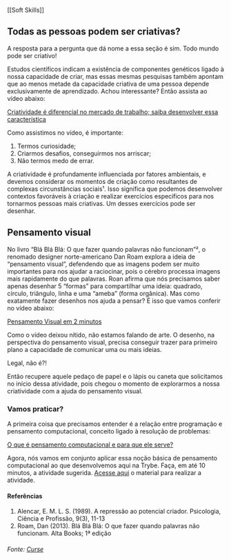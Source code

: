 [[Soft Skills]]

## Todas as pessoas podem ser criativas?

A resposta para a pergunta que dá nome a essa seção é sim. Todo mundo pode ser criativo!

Estudos científicos indicam a existência de componentes genéticos ligado à nossa capacidade de criar, mas essas mesmas pesquisas também apontam que ao menos metade da capacidade criativa de uma pessoa depende exclusivamente de aprendizado. Achou interessante? Então assista ao vídeo abaixo:

[Criatividade é diferencial no mercado de trabalho; saiba desenvolver essa característica](https://www.youtube.com/c/FalaBrasil)

Como assistimos no vídeo, é importante:

1.  Termos curiosidade;
2.  Criarmos desafios, conseguirmos nos arriscar;
3.  Não termos medo de errar.

A criatividade é profundamente influenciada por fatores ambientais, e devemos considerar os momentos de criação como resultantes de complexas circunstâncias sociais¹. Isso significa que podemos desenvolver contextos favoráveis à criação e realizar exercícios específicos para nos tornarmos pessoas mais criativas. Um desses exercícios pode ser desenhar.

## Pensamento visual

No livro “Blá Blá Blá: O que fazer quando palavras não funcionam”², o renomado designer norte-americano Dan Roam explora a ideia de “pensamento visual”, defendendo que as imagens podem ser muito importantes para nos ajudar a raciocinar, pois o cérebro processa imagens mais rapidamente do que palavras. Roan afirma que nós precisamos saber apenas desenhar 5 “formas” para compartilhar uma ideia: quadrado, círculo, triângulo, linha e uma “ameba” (forma orgânica). Mas como exatamente fazer desenhos nos ajuda a pensar? É isso que vamos conferir no vídeo abaixo:

[Pensamento Visual em 2 minutos](https://www.youtube.com/channel/UC1nSiVGbtS4xqu7092MQ7Rg)
  
Como o vídeo deixou nítido, não estamos falando de arte. O desenho, na perspectiva do pensamento visual, precisa conseguir trazer para primeiro plano a capacidade de comunicar uma ou mais ideias.

Legal, não é?!

Então recupere aquele pedaço de papel e o lápis ou caneta que solicitamos no início dessa atividade, pois chegou o momento de explorarmos a nossa criatividade com a ajuda do pensamento visual.

### Vamos praticar?

A primeira coisa que precisamos entender é a relação entre programação e pensamento computacional, conceito ligado à resolução de problemas:

[O que é pensamento computacional e para que ele serve?](https://www.youtube.com/user/InstitutoAyrtonSenna)

Agora, nós vamos em conjunto aplicar essa noção básica de pensamento computacional ao que desenvolvemos aqui na Trybe. Faça, em até 10 minutos, a atividade sugerida. [Acesse aqui](https://docsend.com/view/e8wzba3g72mmbmkq) o material para realizar a atividade.

#### Referências

1.  Alencar, E. M. L. S. (1989). A repressão ao potencial criador. Psicologia, Ciência e Profissão, 9(3), 11-13
2.  Roam, Dan (2013). Blá Blá Blá: O que fazer quando palavras não funcionam. Alta Books; 1ª edição

###### Fonte: [Curse](https://app.betrybe.com/learn/course/5e938f69-6e32-43b3-9685-c936530fd326/module/2e0692c9-e226-4e95-860a-b4cad80e3c3c/section/095ce2ea-142a-4408-9fb4-70f93a234914/day/e1317f33-1b4a-4ae8-8e61-b808909f74ed/lesson/de42f0bb-d297-4cd8-ade9-0e7262f6c341)
